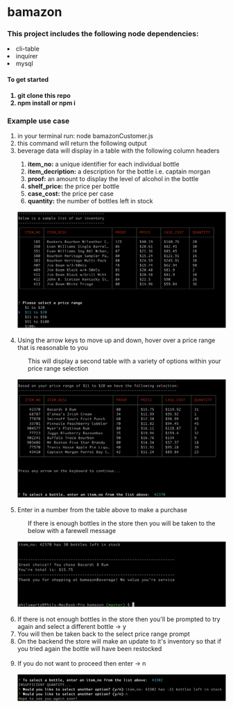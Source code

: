 # bamazon

<h3>This project includes the following node dependencies:</h3>

<li>cli-table</li>
<li>inquirer</li>
<li>mysql</li>

<h4>To get started<h4>
 <ol>
  <li>git clone this repo</li>
  <li>npm install or npm i</li>
 </ol>
 


<h3>Example use case</h3>
<ol>
  <li>in your terminal run: node bamazonCustomer.js</li>
  <li>this command will return the following output</li>
  <li>beverage data will display in a table with the following column headers</li>
  <ol>
   <li><strong>item_no:</strong> a unique identifier for each individual bottle</li> 
   <li><strong>item_decription:</strong> a description for the bottle i.e. captain morgan</li>
   <li><strong>proof:</strong> an amount to display the level of alcohol in the bottle</li>
   <li><strong>shelf_price:</strong> the price per bottle</li>
   <li><strong>case_cost:</strong> the price per case</li>
   <li><strong>quantity:</strong> the number of bottles left in stock</li>
  </ol>
  <br>
  <img src="images/img1.png">
  

  <br>
  <br>
  
  <li>Using the arrow keys to move up and down, hover over a price range that is reasonable to you</li>
  <ul>This will display a second table with a variety of options within your price range selection</ul>
  <br>
  
  <img src="images/img2.png">
  
  
  <br>
  <br>

  <li>Enter in a number from the table above to make a purchase</li>
  <ul>If there is enough bottles in the store then you will be taken to the below with a farewell message</ul>
  <br>

  <img src="images/img3.png">

  <br>
  <br>

  <li>If there is not enough bottles in the store then you'll be prompted to try again and select a different bottle -> y </li>
  <li>You will then be taken back to the select price range prompt</li>
  <li>On the backend the store will make an update to it's inventory so that if you tried again the bottle will have been restocked</li>

  
  <br>
  <li>If you do not want to proceed then enter -> n</li>

  <br>
  
  <img src="images/img4.png">
  
  <br>
  <br>


</ol>
